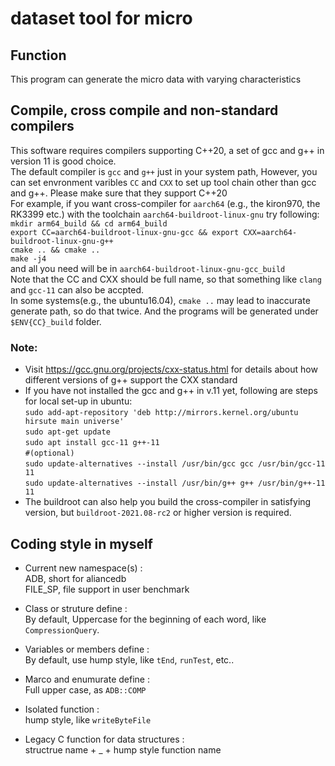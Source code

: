 # dataset tool for micro

## Function

This program can generate the micro data with varying characteristics

## Compile, cross compile and non-standard compilers

This software requires compilers supporting C++20, a set of gcc and g++ in version 11 is good choice. <br>
The default compiler is `gcc` and `g++` just in your system path, However, you can set envronment varibles `CC`
and `CXX` to set up tool chain other than gcc and g++. Please make sure that they support C++20 <br>
For example, if you want cross-compiler for `aarch64` (e.g., the kiron970, the RK3399 etc.) with the
toolchain `aarch64-buildroot-linux-gnu` try following: <br>
`mkdir arm64_build && cd arm64_build` <br>
`export CC=aarch64-buildroot-linux-gnu-gcc && export CXX=aarch64-buildroot-linux-gnu-g++` <br>
`cmake .. && cmake ..` <br>
`make -j4` <br>
and all you need will be in `aarch64-buildroot-linux-gnu-gcc_build` <br>
Note that the CC and CXX should be full name, so that something like `clang` and `gcc-11` can also be accpted. <br>
In some systems(e.g., the ubuntu16.04), `cmake ..` may lead to inaccurate generate path, so do that twice. And the
programs will be generated under `$ENV{CC}_build` folder. <br>

### Note:

* Visit https://gcc.gnu.org/projects/cxx-status.html for details about how different versions of g++ support the CXX
  standard <br>
* If you have not installed the gcc and g++ in v.11 yet, following are steps for local set-up in ubuntu: <br>
  `sudo add-apt-repository 'deb http://mirrors.kernel.org/ubuntu hirsute main universe' `<br>
  `sudo apt-get update` <br>
  `sudo apt install gcc-11 g++-11` <br>
  `#(optional)` <br>
  `sudo update-alternatives --install /usr/bin/gcc gcc /usr/bin/gcc-11 11` <br>
  `sudo update-alternatives --install /usr/bin/g++ g++ /usr/bin/g++-11 11` <br>
* The buildroot can also help you build the cross-compiler in satisfying version, but `buildroot-2021.08-rc2` or higher
  version is required.

## Coding style in myself

* Current new namespace(s) : <br>
  ADB, short for aliancedb <br>
  FILE_SP, file support in user benchmark <br>

* Class or struture define :<br>
  By default, Uppercase for the beginning of each word, like `CompressionQuery`. <br>

* Variables or members define :<br>
  By default, use hump style, like `tEnd`, `runTest`, etc.. <br>

* Marco and enumurate define : <br>
  Full upper case, as `ADB::COMP` <br>

* Isolated function : <br>
  hump style, like `writeByteFile` <br>

* Legacy C function for data structures : <br>
  structrue name + _ + hump style function name <br>



